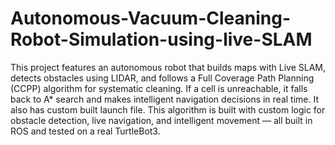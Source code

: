 # Autonomous-Vacuum-Cleaning-Robot-Simulation-using-live-SLAM
This project features an autonomous robot that builds maps with Live SLAM, detects obstacles using LIDAR, and follows a Full Coverage Path Planning (CCPP) algorithm for systematic cleaning. If a cell is unreachable, it falls back to A* search and makes intelligent navigation decisions in real time. It also has custom built launch file. This algorithm is built with custom logic for obstacle detection, live navigation, and intelligent movement — all built in ROS and tested on a real TurtleBot3.

